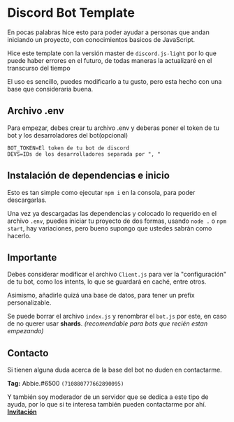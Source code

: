 # Discord Bot Template
En pocas palabras hice esto para poder ayudar a personas que andan iniciando un proyecto, con conocimientos basicos de JavaScript.

Hice este template con la versión master de `discord.js-light` por lo que puede haber errores en el futuro, de todas maneras la actualizaré en el transcurso del tiempo

El uso es sencillo, puedes modificarlo a tu gusto, pero esta hecho con una base que consideraria buena.

## Archivo .env
Para empezar, debes crear tu archivo .env y deberas poner el token de tu bot y los desarroladores del bot(opcional)
```
BOT_TOKEN=El token de tu bot de discord
DEVS=IDs de los desarrolladores separada por ", "
```

## Instalación de dependencias e inicio
Esto es tan simple como ejecutar `npm i` en la consola, para poder descargarlas.

Una vez ya descargadas las dependencias y colocado lo requerido en el archivo `.env`, puedes iniciar tu proyecto de dos formas, usando `node .` o `npm start`, hay variaciones, pero bueno supongo que ustedes sabrán como hacerlo.

## Importante
Debes considerar modificar el archivo `Client.js` para ver la "configuración" de tu bot, como los intents, lo que se guardará en caché, entre otros.

Asimismo, añadirle quizá una base de datos, para tener un prefix personalizable.

Se puede borrar el archivo `index.js` y renombrar el `bot.js` por este, en caso de no querer usar **shards**. *(recomendable para bots que recién estan empezando)*

## Contacto
Si tienen alguna duda acerca de la base del bot no duden en contactarme.

**Tag:** Abbie.#6500 `(710880777662890095)`

Y también soy moderador de un servidor que se dedica a este tipo de ayuda, por lo que si te interesa también pueden contactarme por ahí. **[Invitación](https://discord.gg/g6ssSmK)**
